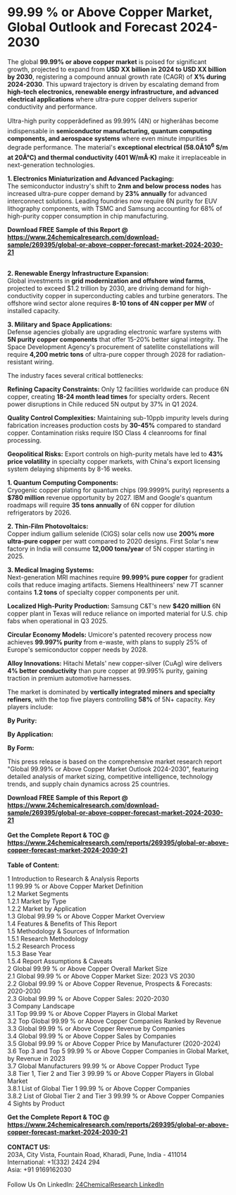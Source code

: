 <h1>99.99 % or Above Copper Market, Global Outlook and Forecast 2024-2030</h1><p>The global <strong>99.99% or above copper market</strong> is poised for significant growth, projected to expand from <strong>USD XX billion in 2024 to USD XX billion by 2030</strong>, registering a compound annual growth rate (CAGR) of <strong>X% during 2024-2030</strong>. This upward trajectory is driven by escalating demand from <strong>high-tech electronics, renewable energy infrastructure, and advanced electrical applications</strong> where ultra-pure copper delivers superior conductivity and performance.</p><p>Ultra-high purity copperâdefined as 99.99% (4N) or higherâhas become indispensable in <strong>semiconductor manufacturing, quantum computing components, and aerospace systems</strong> where even minute impurities degrade performance. The material's <strong>exceptional electrical (58.0Ã10<sup>6</sup> S/m at 20Â°C) and thermal conductivity (401 W/mÂ·K)</strong> make it irreplaceable in next-generation technologies.</p><p><strong>1. Electronics Miniaturization and Advanced Packaging:</strong><br>
The semiconductor industry's shift to <strong>2nm and below process nodes</strong> has increased ultra-pure copper demand by <strong>23% annually</strong> for advanced interconnect solutions. Leading foundries now require 6N purity for EUV lithography components, with TSMC and Samsung accounting for 68% of high-purity copper consumption in chip manufacturing.</p><div><b>Download FREE Sample of this Report @ 
            <a href="https://www.24chemicalresearch.com/download-sample/269395/global-or-above-copper-forecast-market-2024-2030-21">
            https://www.24chemicalresearch.com/download-sample/269395/global-or-above-copper-forecast-market-2024-2030-21</a></b></div><br><p><strong>2. Renewable Energy Infrastructure Expansion:</strong><br>
Global investments in <strong>grid modernization and offshore wind farms</strong>, projected to exceed $1.2 trillion by 2030, are driving demand for high-conductivity copper in superconducting cables and turbine generators. The offshore wind sector alone requires <strong>8-10 tons of 4N copper per MW</strong> of installed capacity.</p><p><strong>3. Military and Space Applications:</strong><br>
Defense agencies globally are upgrading electronic warfare systems with <strong>5N purity copper components</strong> that offer 15-20% better signal integrity. The Space Development Agency's procurement of satellite constellations will require <strong>4,200 metric tons</strong> of ultra-pure copper through 2028 for radiation-resistant wiring.</p><p>The industry faces several critical bottlenecks:</p><p><strong>Refining Capacity Constraints:</strong> Only 12 facilities worldwide can produce 6N copper, creating <strong>18-24 month lead times</strong> for specialty orders. Recent power disruptions in Chile reduced 5N output by 37% in Q1 2024.</p><p><strong>Quality Control Complexities:</strong> Maintaining sub-10ppb impurity levels during fabrication increases production costs by <strong>30-45%</strong> compared to standard copper. Contamination risks require ISO Class 4 cleanrooms for final processing.</p><p><strong>Geopolitical Risks:</strong> Export controls on high-purity metals have led to <strong>43% price volatility</strong> in specialty copper markets, with China's export licensing system delaying shipments by 8-16 weeks.</p><p><strong>1. Quantum Computing Components:</strong><br>
Cryogenic copper plating for quantum chips (99.9999% purity) represents a <strong>$780 million</strong> revenue opportunity by 2027. IBM and Google's quantum roadmaps will require <strong>35 tons annually</strong> of 6N copper for dilution refrigerators by 2026.</p><p><strong>2. Thin-Film Photovoltaics:</strong><br>
Copper indium gallium selenide (CIGS) solar cells now use <strong>200% more ultra-pure copper</strong> per watt compared to 2020 designs. First Solar's new factory in India will consume <strong>12,000 tons/year</strong> of 5N copper starting in 2025.</p><p><strong>3. Medical Imaging Systems:</strong><br>
Next-generation MRI machines require <strong>99.999% pure copper</strong> for gradient coils that reduce imaging artifacts. Siemens Healthineers' new 7T scanner contains <strong>1.2 tons</strong> of specialty copper components per unit.</p><p><strong>Localized High-Purity Production:</strong> Samsung C&amp;T's new <strong>$420 million</strong> 6N copper plant in Texas will reduce reliance on imported material for U.S. chip fabs when operational in Q3 2025.</p><p><strong>Circular Economy Models:</strong> Umicore's patented recovery process now achieves <strong>99.997% purity</strong> from e-waste, with plans to supply 25% of Europe's semiconductor copper needs by 2028.</p><p><strong>Alloy Innovations:</strong> Hitachi Metals' new copper-silver (CuAg) wire delivers <strong>4% better conductivity</strong> than pure copper at 99.995% purity, gaining traction in premium automotive harnesses.</p><p>The market is dominated by <strong>vertically integrated miners and specialty refiners</strong>, with the top five players controlling <strong>58%</strong> of 5N+ capacity. Key players include:</p><p><strong>By Purity:</strong></p><p><strong>By Application:</strong></p><p><strong>By Form:</strong></p><p>This press release is based on the comprehensive market research report "Global 99.99% or Above Copper Market Outlook 2024-2030", featuring detailed analysis of market sizing, competitive intelligence, technology trends, and supply chain dynamics across 25 countries.</p><div><b>Download FREE Sample of this Report @ 
            <a href="https://www.24chemicalresearch.com/download-sample/269395/global-or-above-copper-forecast-market-2024-2030-21">
            https://www.24chemicalresearch.com/download-sample/269395/global-or-above-copper-forecast-market-2024-2030-21</a></b></div><br><div><b>Get the Complete Report & TOC @ 
            <a href="https://www.24chemicalresearch.com/reports/269395/global-or-above-copper-forecast-market-2024-2030-21">
            https://www.24chemicalresearch.com/reports/269395/global-or-above-copper-forecast-market-2024-2030-21</a></b></div><br>
            <b>Table of Content:</b><p>1 Introduction to Research & Analysis Reports<br />
    1.1 99.99 % or Above Copper Market Definition<br />
    1.2 Market Segments<br />
        1.2.1 Market by Type<br />
        1.2.2 Market by Application<br />
    1.3 Global 99.99 % or Above Copper Market Overview<br />
    1.4 Features & Benefits of This Report<br />
    1.5 Methodology & Sources of Information<br />
        1.5.1 Research Methodology<br />
        1.5.2 Research Process<br />
        1.5.3 Base Year<br />
        1.5.4 Report Assumptions & Caveats<br />
2 Global 99.99 % or Above Copper Overall Market Size<br />
    2.1 Global 99.99 % or Above Copper Market Size: 2023 VS 2030<br />
    2.2 Global 99.99 % or Above Copper Revenue, Prospects & Forecasts: 2020-2030<br />
    2.3 Global 99.99 % or Above Copper Sales: 2020-2030<br />
3 Company Landscape<br />
    3.1 Top 99.99 % or Above Copper Players in Global Market<br />
    3.2 Top Global 99.99 % or Above Copper Companies Ranked by Revenue<br />
    3.3 Global 99.99 % or Above Copper Revenue by Companies<br />
    3.4 Global 99.99 % or Above Copper Sales by Companies<br />
    3.5 Global 99.99 % or Above Copper Price by Manufacturer (2020-2024)<br />
    3.6 Top 3 and Top 5 99.99 % or Above Copper Companies in Global Market, by Revenue in 2023<br />
    3.7 Global Manufacturers 99.99 % or Above Copper Product Type<br />
    3.8 Tier 1, Tier 2 and Tier 3 99.99 % or Above Copper Players in Global Market<br />
        3.8.1 List of Global Tier 1 99.99 % or Above Copper Companies<br />
        3.8.2 List of Global Tier 2 and Tier 3 99.99 % or Above Copper Companies<br />
4 Sights by Product</p><div><b>Get the Complete Report & TOC @ 
            <a href="https://www.24chemicalresearch.com/reports/269395/global-or-above-copper-forecast-market-2024-2030-21">
            https://www.24chemicalresearch.com/reports/269395/global-or-above-copper-forecast-market-2024-2030-21</a></b></div><br><b>CONTACT US:</b><br>
            203A, City Vista, Fountain Road, Kharadi, Pune, India - 411014<br>
            International: +1(332) 2424 294<br>
            Asia: +91 9169162030 <br><br>
            Follow Us On LinkedIn: <a href="https://www.linkedin.com/company/24chemicalresearch/">24ChemicalResearch LinkedIn</a>
